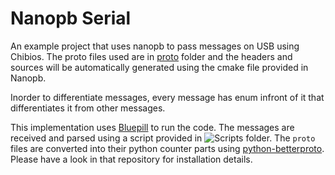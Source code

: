 # Nanopb Serial
An example project that uses nanopb to pass messages on USB using Chibios.
The proto files used are in [proto](proto) folder and the headers and sources will be automatically generated using the cmake file provided in Nanopb. 

Inorder to differentiate messages, every message has enum infront of it that differentiates it from other messages. 

This implementation uses [Bluepill](https://stm32-base.org/boards/STM32F103C8T6-Blue-Pill.html) to run the code. 
The messages are received and parsed using a script provided in ![Scripts](Scripts) folder. The `proto` files are converted into their python counter parts using [python-betterproto](https://github.com/danielgtaylor/python-betterproto). Please have a look in that repository for installation details. 
